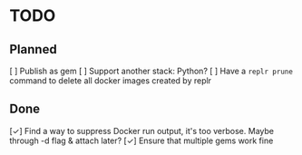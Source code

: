 # TODO

## Planned

[ ] Publish as gem
[ ] Support another stack: Python?
[ ] Have a `replr prune` command to delete all docker images created by replr

## Done

[✓] Find a way to suppress Docker run output, it's too verbose. Maybe through -d flag & attach later?
[✓] Ensure that multiple gems work fine
